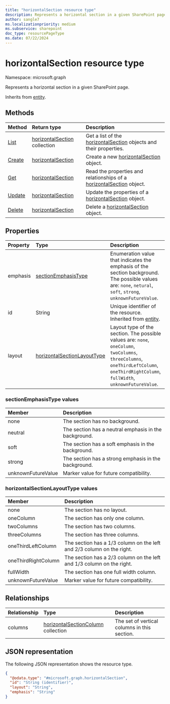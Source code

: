 ```yaml
---
title: "horizontalSection resource type"
description: Represents a horizontal section in a given SharePoint page
author: sangle7
ms.localizationpriority: medium
ms.subservice: sharepoint
doc_type: resourcePageType
ms.date: 07/22/2024
---
```


# horizontalSection resource type

Namespace: microsoft.graph



Represents a horizontal section in a given SharePoint page.

Inherits from [entity](../resources/entity.md).

## Methods

| Method                                                      | Return type                                                       | Description                                                                                               |
| :---------------------------------------------------------- | :---------------------------------------------------------------- | :-------------------------------------------------------------------------------------------------------- |
| [List](../api/horizontalsection-list.md) | [horizontalSection](../resources/horizontalsection.md) collection | Get a list of the [horizontalSection](../resources/horizontalsection.md) objects and their properties.    |
| [Create](../api/sitepage-post-horizontalsection.md)    | [horizontalSection](../resources/horizontalsection.md)            | Create a new [horizontalSection](../resources/horizontalsection.md) object. |
| [Get](../api/horizontalsection-get.md)    | [horizontalSection](../resources/horizontalsection.md)            | Read the properties and relationships of a [horizontalSection](../resources/horizontalsection.md) object. |
| [Update](../api/horizontalsection-update.md)    | [horizontalSection](../resources/horizontalsection.md)            | Update the properties of a [horizontalSection](../resources/horizontalsection.md) object. |
| [Delete](../api/horizontalsection-delete.md)    | [horizontalSection](../resources/horizontalsection.md)            | Delete a [horizontalSection](../resources/horizontalsection.md) object. |

## Properties

| Property | Type                                                                                                | Description                                                                                                                                                                             |
| :------- | :-------------------------------------------------------------------------------------------------- | :-------------------------------------------------------------------------------------------------------------------------------------------------------------------------------------- |
| emphasis | [sectionEmphasisType](../resources/horizontalsection.md#sectionemphasistype-values)                 | Enumeration value that indicates the emphasis of the section background. The possible values are: `none`, `netural`, `soft`, `strong`, `unknownFutureValue`.                            |
| id       | String                                                                                              | Unique identifier of the resource. Inherited from [entity](../resources/entity.md).                                                                                                     |
| layout   | [horizontalSectionLayoutType](../resources/horizontalsection.md#horizontalsectionlayouttype-values) | Layout type of the section. The possible values are: `none`, `oneColumn`, `twoColumns`, `threeColumns`, `oneThirdLeftColumn`, `oneThirdRightColumn`, `fullWidth`, `unknownFutureValue`. |

### sectionEmphasisType values

| Member             | Description                                           |
| :----------------- | :---------------------------------------------------- |
| none               | The section has no background.                        |
| neutral            | The section has a neutral emphasis in the background. |
| soft               | The section has a soft emphasis in the background.    |
| strong             | The section has a strong emphasis in the background.  |
| unknownFutureValue | Marker value for future compatibility.                |

### horizontalSectionLayoutType values

| Member              | Description                                                           |
| :------------------ | :-------------------------------------------------------------------- |
| none                | The section has no layout.                                            |
| oneColumn           | The section has only one column.                                      |
| twoColumns          | The section has two columns.                                          |
| threeColumns        | The section has three columns.                                        |
| oneThirdLeftColumn  | The section has a 1/3 column on the left and 2/3 column on the right. |
| oneThirdRightColumn | The section has a 2/3 column on the left and 1/3 column on the right. |
| fullWidth           | The section has one full width column.                                |
| unknownFutureValue  | Marker value for future compatibility.                                |

## Relationships

| Relationship | Type                                                                          | Description                                  |
| :----------- | :---------------------------------------------------------------------------- | :------------------------------------------- |
| columns      | [horizontalSectionColumn](../resources/horizontalsectioncolumn.md) collection | The set of vertical columns in this section. |

## JSON representation

The following JSON representation shows the resource type.

<!-- {
  "blockType": "resource",
  "keyProperty": "id",
  "@odata.type": "microsoft.graph.horizontalSection",
  "baseType": "microsoft.graph.entity",
  "openType": false
}
-->

```json
{
  "@odata.type": "#microsoft.graph.horizontalSection",
  "id": "String (identifier)",
  "layout": "String",
  "emphasis": "String"
}
```
